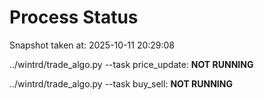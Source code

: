 # Process Status

Snapshot taken at: 2025-10-11 20:29:08

../wintrd/trade_algo.py --task price_update: **NOT RUNNING**

../wintrd/trade_algo.py --task buy_sell: **NOT RUNNING**

